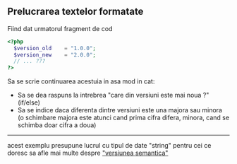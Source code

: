 ## Prelucrarea textelor formatate
Fiind dat urmatorul fragment de cod
```php
<?php
  $version_old    = "1.0.0";
  $version_new    = "2.0.0";
  // ... ???
?>
```
Sa se scrie continuarea acestuia in asa mod in cat:
  * Sa se dea raspuns la intrebrea "care din versiuni este mai noua ?" (if/else)
  * Sa se indice daca diferenta dintre versiuni este una majora sau minora (o schimbare majora este atunci cand prima cifra difera, minora, cand se schimba doar cifra a doua)
---
acest exemplu presupune lucrul cu tipul de date "string"
pentru cei ce doresc sa afle mai multe despre ["versiunea semantica"](http://semver.org/)
